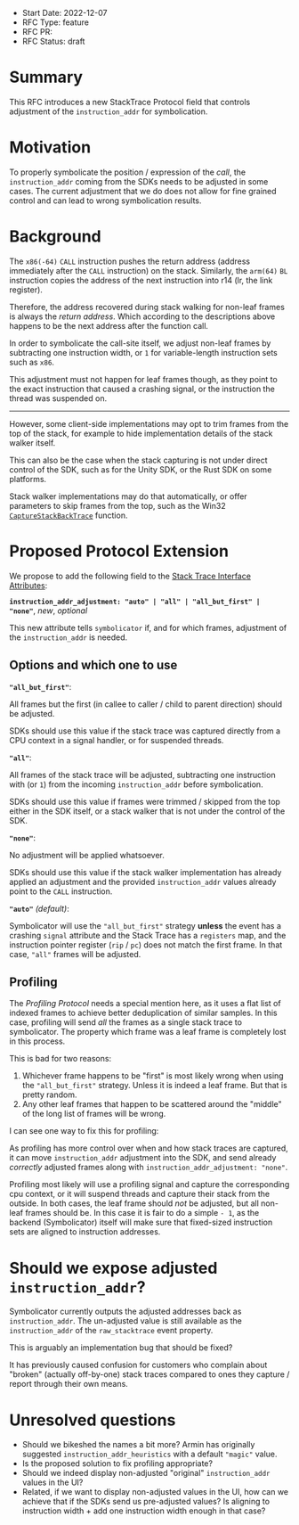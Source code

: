 - Start Date: 2022-12-07
- RFC Type: feature
- RFC PR: <link>
- RFC Status: draft

# Summary

This RFC introduces a new StackTrace Protocol field that controls adjustment of
the `instruction_addr` for symbolication.

# Motivation

To properly symbolicate the position / expression of the _call_, the `instruction_addr`
coming from the SDKs needs to be adjusted in some cases. The current adjustment that
we do does not allow for fine grained control and can lead to wrong symbolication results.

# Background

The `x86(-64)` `CALL` instruction pushes the return address (address immediately after the `CALL` instruction) on the stack.
Similarly, the `arm(64)` `BL` instruction copies the address of the next instruction into r14 (lr, the link register).

Therefore, the address recovered during stack walking for non-leaf frames is always the _return address_. Which according
to the descriptions above happens to be the next address after the function call.

In order to symbolicate the call-site itself, we adjust non-leaf frames by subtracting one instruction width, or `1` for
variable-length instruction sets such as `x86`.

This adjustment must not happen for leaf frames though, as they point to the exact instruction that caused a crashing
signal, or the instruction the thread was suspended on.

---

However, some client-side implementations may opt to trim frames from the top of the stack, for example to hide
implementation details of the stack walker itself.

This can also be the case when the stack capturing is not under direct control of the SDK, such as for the Unity SDK,
or the Rust SDK on some platforms.

Stack walker implementations may do that automatically, or offer parameters to skip frames from the top, such as
the Win32 [`CaptureStackBackTrace`](https://learn.microsoft.com/en-us/windows/win32/debug/capturestackbacktrace) function.

# Proposed Protocol Extension

We propose to add the following field to the
[Stack Trace Interface Attributes](https://develop.sentry.dev/sdk/event-payloads/stacktrace/#attributes):

**`instruction_addr_adjustment: "auto" | "all" | "all_but_first" | "none"`**, _new_, _optional_

This new attribute tells `symbolicator` if, and for which frames, adjustment of the `instruction_addr` is needed.

## Options and which one to use

**`"all_but_first"`**:

All frames but the first (in callee to caller / child to parent direction) should be adjusted.

SDKs should use this value if the stack trace was captured directly from a CPU context in a signal handler, or for
suspended threads.

**`"all"`**:

All frames of the stack trace will be adjusted, subtracting one instruction with (or `1`) from the incoming
`instruction_addr` before symbolication.

SDKs should use this value if frames were trimmed / skipped from the top either in the SDK itself, or a stack walker
that is not under the control of the SDK.

**`"none"`**:

No adjustment will be applied whatsoever.

SDKs should use this value if the stack walker implementation has already applied an adjustment and the provided
`instruction_addr` values already point to the `CALL` instruction.

**`"auto"`** _(default)_:

Symbolicator will use the `"all_but_first"` strategy **unless** the event has a crashing `signal` attribute and the
Stack Trace has a `registers` map, and the instruction pointer register (`rip` / `pc`) does not match the first frame.
In that case, `"all"` frames will be adjusted.

## Profiling

The _Profiling Protocol_ needs a special mention here, as it uses a flat list of indexed frames to achieve better
deduplication of similar samples. In this case, profiling will send _all_ the frames as a single stack trace to symbolicator.
The property which frame was a leaf frame is completely lost in this process.

This is bad for two reasons:

1. Whichever frame happens to be "first" is most likely wrong when using the `"all_but_first"` strategy. Unless it is
   indeed a leaf frame. But that is pretty random.
2. Any other leaf frames that happen to be scattered around the "middle" of the long list of frames will be wrong.

I can see one way to fix this for profiling:

As profiling has more control over when and how stack traces are captured, it can move `instruction_addr` adjustment
into the SDK, and send already _correctly_ adjusted frames along with `instruction_addr_adjustment: "none"`.

Profiling most likely will use a profiling signal and capture the corresponding cpu context, or it will suspend threads
and capture their stack from the outside. In both cases, the leaf frame should _not_ be adjusted, but all non-leaf
frames should be. In this case it is fair to do a simple `- 1`, as the backend (Symbolicator) itself will make sure
that fixed-sized instruction sets are aligned to instruction addresses.

# Should we expose adjusted `instruction_addr`?

Symbolicator currently outputs the adjusted addresses back as `instruction_addr`. The un-adjusted value is still available
as the `instruction_addr` of the `raw_stacktrace` event property.

This is arguably an implementation bug that should be fixed?

It has previously caused confusion for customers who complain about "broken" (actually off-by-one) stack traces
compared to ones they capture / report through their own means.

# Unresolved questions

- Should we bikeshed the names a bit more? Armin has originally suggested `instruction_addr_heuristics` with a default
  `"magic"` value.
- Is the proposed solution to fix profiling appropriate?
- Should we indeed display non-adjusted "original" `instruction_addr` values in the UI?
- Related, if we want to display non-adjusted values in the UI, how can we achieve that if the SDKs send us
  pre-adjusted values? Is aligning to instruction width + add one instruction width enough in that case?
